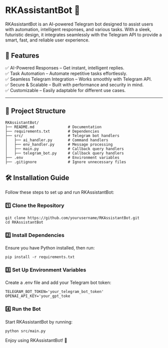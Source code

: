 # RKAssistantBot 🚀  

RKAssistantBot is an AI-powered Telegram bot designed to assist users with automation, intelligent responses, and various tasks. With a sleek, futuristic design, it integrates seamlessly with the Telegram API to provide a smart, fast, and reliable user experience.

## 🌟 Features

✅ AI-Powered Responses – Get instant, intelligent replies.  
✅ Task Automation – Automate repetitive tasks effortlessly.  
✅ Seamless Telegram Integration – Works smoothly with Telegram API.  
✅ Secure & Scalable – Built with performance and security in mind.  
✅ Customizable – Easily adaptable for different use cases.  

---

## 📂 Project Structure

```plaintext
RKAssistantBot/
├── README.md               # Documentation
├── requirements.txt        # Dependencies
├── src/                    # Telegram bot handlers
│   ├── ai_handler.py       # Command handlers
│   ├── env_handler.py      # Message processing
│   ├── main.py             # Callback query handlers
│   ├── telegram_bot.py     # Callback query handlers
├── .env                    # Environment variables
├── .gitignore              # Ignore unnecessary files
```
## 🛠 Installation Guide

Follow these steps to set up and run RKAssistantBot:

### 1️⃣ Clone the Repository

```commandline
git clone https://github.com/yourusername/RKAssistantBot.git
cd RKAssistantBot
```

### 2️⃣ Install Dependencies

Ensure you have Python installed, then run:
```commandline
pip install -r requirements.txt
```

### 3️⃣ Set Up Environment Variables

Create a .env file and add your Telegram bot token:
```commandline
TELEGRAM_BOT_TOKEN='your_telegram_bot_token'
OPENAI_API_KEY='your_gpt_toke
```

### 4️⃣ Run the Bot

Start RKAssistantBot by running:
```commandline
python src/main.py
```

Enjoy using RKAssistantBot! 🚀